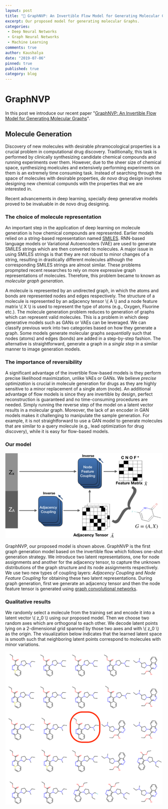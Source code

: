 ```yaml
---
layout: post
title: "📜 GraphNVP: An Invertible Flow Model for Generating Molecular Graphs"
excerpt: Our proposed model for generating molecular Graphs.
categories:
 - Deep Neural Networks
 - Graph Neural Networks
 - Machine Learning
comments: true
author: Kaushalya
date: "2019-07-06"
pinned: true
published: true
category: blog
---
```


# GraphNVP

In this post we introduce our recent paper "[GraphNVP: An Invertible Flow Model for Generating Molecular Graphs](https://arxiv.org/abs/1905.11600)".

## Molecule Generation

Discovery of new molecules with desirable phramocological properties is a crucial problem in computational drug discovery. Traditionally, this task is performed by clinically synthesizing candidate chemical compounds and running experiments over them. However, due to the sheer size of chemical space, synthesizing moelcules and extensively performing experiments on them is an extremely time consuming task. Instead of searching through the space of molecules with desirable properties, _de novo_ drug design involves designing new chemical compunds with the properties that we are interested in.

Recent advancements in deep learning, specially deep generative models proved to be invaluable in de novo drug designing.

### The choice of molecule representation

An important step in the application of deep learning on molecule generation is how chemical compounds are represented. Earlier models relied on a string-based representation named [SMILES](https://en.wikipedia.org/wiki/Simplified_molecular-input_line-entry_system). RNN-based language models or Variational Autoencoders (VAE) are used to generate SMILES strings which are then converted to molecules. A major issue in using SMILES strings is that they are not robust to minor changes of a string, resulting in drastically different molecules although the corresponding SMILES strings are almost similar. These problems propmpted recent researches to rely on more expressive graph representations of molecules. Therefore, this problem became to known as _molecular graph generation_.

A molecule is represented by an undirected graph, in which the atoms and bonds are represented nodes and edges respectively. The structure of a molecule is represented by an adjacency tensor \\( A \\) and a node feature matrix \\( X \\) is used to represent the type of atoms (e.g., Oxygen, Fluorine etc.). The molecule generation problem reduces to generation of graphs which can represent valid molecules. This is a problem in which deep generative models such as GANs or VAEs can be leveraged. We can classify previous work into two categories based on how they generate a graph. Some models generate molecular graphs _sequentially_ such that nodes (atoms) and edges (bonds) are added in a step-by-step fashion. The alternative is straightforward, generate a graph in a _single step_ in a similar manner to image generation models.

### The importance of reversibility

A significant advantage of the invertible flow-based models is they perform precise likelihood maximization, unlike VAEs or GANs. We believe _precise optimization_ is crucial in molecule generation for drugs as they are highly sensitive to a minor replacement of a single atom (node). An additional advantage of flow models is since they are invertible by design, perfect reconstruction is guaranteed and no time-consuming procedures are needed. Simply running the reverse step of the model on a latent vector results in a molecular graph. Moreover, the lack of an encoder in GAN models makes it challenging to manipulate the sample generation. For example, it is not straightforward to use a GAN model to generate molecules that are similar to a query molecule (e.g., lead optimization for drug discovery), while it is easy for flow-based models.

### Our model

![generation][graphnvp-generation]

GraphNVP, our proposed model is shown above. GraphNVP is the first graph generation model based on the invertible flow which follows one-shot generation strategy. We  introduce two latent representations, one for node assignments and another for the adjacency tensor, to capture the unknown distributions of the graph structure and its node assignments respectively. We use two new types of coupling layers: _Adjacency Coupling_ and _Node Feature Coupling_ for obtaining these two latent representations. During graph generation, first we generate an adjacency tensor and then the node feature tensor is generated using [graph convolutional networks](https://tkipf.github.io/graph-convolutional-networks).

### Qualitative results

We randomly select a molecule from the training set and encode it into a latent vector \\( z_0 \\) using our proposed model. Then we choose two random axes which are orthogonal to each other. We decode latent points lying on a 2-dimensional grid spanned by those two axes and with \\( z_0 \\) as the origin. The visualization below indicates that the learned latent space is smooth such that neighboring latent points correspond to molecules with minor variations.

![neighborhood](../../assets/images/graphnvp/zinc_neighborhood_2d.png)

[graphnvp-generation]: ../../assets/images/graphnvp/model_reverse_new.png "Molecule generation"
[graphnvp-forward]: ../../assets/images/graphnvp/model_forward_new.png "Training step"
